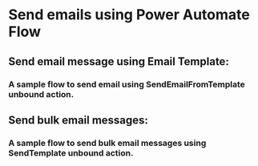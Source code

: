 # Send emails using Power Automate Flow

## Send email message using Email Template: 
### A sample flow to send email using SendEmailFromTemplate unbound action.

## Send bulk email messages: 
### A sample flow to send bulk email messages using SendTemplate unbound action.
